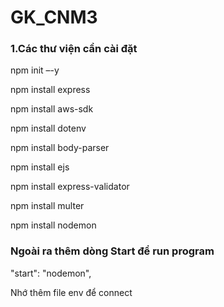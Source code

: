 # GK_CNM3
<h3>1.Các thư viện cần cài đặt</h3>
<p>npm init –-y</p>
<p>npm install express</p>
<p>npm install aws-sdk</p>
<p>npm install dotenv </p>
<p>npm install body-parser</p>
<p>npm install ejs</p>
<p>npm install express-validator</p>
<p>npm install multer</p>
<p>npm install nodemon</p>
<h3>Ngoài ra thêm dòng Start để run program</h3>
<p>"start": "nodemon",</p>
<p>Nhớ thêm file env để connect </p>